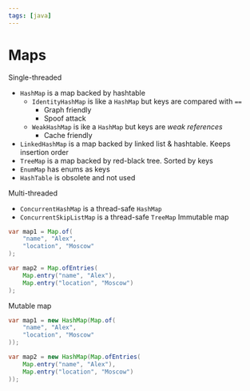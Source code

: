 ```yaml
---
tags: [java]
---
```


# Maps

Single-threaded

- `HashMap` is a map backed by hashtable
	- `IdentityHashMap` is like a `HashMap` but keys are compared with `==`
		- Graph friendly
		- Spoof attack 
	- `WeakHashMap` is ike a `HashMap` but keys are *weak references*
		- Cache friendly
- `LinkedHashMap` is a map backed by linked list & hashtable. Keeps insertion order
- `TreeMap` is a map backed by red-black tree. Sorted by keys
- `EnumMap` has enums as keys
- `HashTable` is obsolete and not used

Multi-threaded

- `ConcurrentHashMap` is a thread-safe `HashMap`
- `ConcurrentSkipListMap` is a thread-safe `TreeMap`
Immutable map

```java
var map1 = Map.of(
	"name", "Alex", 
	"location", "Moscow"
);

var map2 = Map.ofEntries(
	Map.entry("name", "Alex"),
	Map.entry("location", "Moscow")
);
```

Mutable map

```java
var map1 = new HashMap(Map.of(
	"name", "Alex", 
	"location", "Moscow"
));

var map2 = new HashMap(Map.ofEntries(
	Map.entry("name", "Alex"),
	Map.entry("location", "Moscow")
));
```